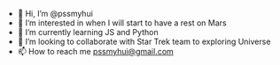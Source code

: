 - 👋 Hi, I’m @pssmyhui
- 👀 I’m interested in when I will start to have a rest on Mars
- 🌱 I’m currently learning JS and Python
- 💞️ I’m looking to collaborate with Star Trek team to exploring Universe
- 📫 How to reach me pssmyhui@gmail.com

<!---
pssmyhui/pssmyhui is a ✨ special ✨ repository because its `README.md` (this file) appears on your GitHub profile.
You can click the Preview link to take a look at your changes.
--->
